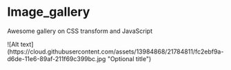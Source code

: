# Image_gallery
Awesome gallery on CSS transform and JavaScript
<link></link>
![Alt text](https://cloud.githubusercontent.com/assets/13984868/21784811/fc2ebf9a-d6de-11e6-89af-211f69c399bc.jpg "Optional title")
